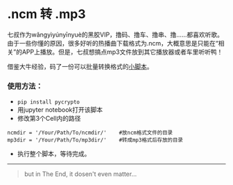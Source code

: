# .ncm 转 .mp3

七叔作为wǎngyìyúnyīnyuè的黑胶VIP，撸码、撸车、撸串、撸……都喜欢听歌。由于一些你懂的原因，很多好听的热播曲下载格式为.ncm，大概意思是只能在“相关”的APP上播放。但是，七叔想搞点mp3文件放到其它播放器或者车里听听鸭！
    
借鉴大牛经验，码了一份可以批量转换格式的[小脚本](https://github.com/MarsBase7/ncm2mp3/blob/master/ncm2mp3.ipynb)。

### 使用方法：
* `pip install pycrypto`
* 用jupyter notebook打开该脚本
* 修改第3个Cell内的路径
```
ncmdir = '/Your/Path/To/ncmdir/'    #放ncm格式文件的目录
mp3dir = '/Your/Path/To/mp3dir/'    #转成mp3格式后存放的目录
```
* 执行整个脚本，等待完成。    
    
---
> but in The End, it dosen't even matter...

